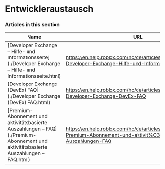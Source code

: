 # Entwickleraustausch  
### Articles in this section
Name|URL
-|-
[Developer Exchange – Hilfe- und Informationsseite](./Developer Exchange – Hilfe- und Informationsseite.html) |https://en.help.roblox.com/hc/de/articles/13061189551124-Developer-Exchange-Hilfe-und-Informationsseite
[Developer Exchange (DevEx) FAQ](./Developer Exchange (DevEx) FAQ.html) |https://en.help.roblox.com/hc/de/articles/203314100-Developer-Exchange-DevEx-FAQ
[Premium-Abonnement und aktivitätsbasierte Auszahlungen – FAQ](./Premium-Abonnement und aktivitätsbasierte Auszahlungen – FAQ.html) |https://en.help.roblox.com/hc/de/articles/360039178532-Premium-Abonnement-und-aktivit%C3%A4tsbasierte-Auszahlungen-FAQ
